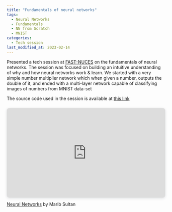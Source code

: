 ```yaml
---
title: "Fundamentals of neural networks"
tags: 
  - Neural Networks
  - Fundamentals
  - NN from Scratch
  - MNIST
categories:
  - Tech session
last_modified_at: 2023-02-14   
---
```



<p> Presented a tech session at <a href="https://nu.edu.pk/">FAST-NUCES</a> on the fundamentals of neural networks. The session was focused on building an intuitive understanding of why and how neural networks work & learn. We started with a very simple number multiplier network which when given a number, outputs the double of it, and ended with a multi-layer network capable of classifying images of numbers from MNIST data-set </p>


The source code used in the session is available at [this link](https://github.com/m-a-r-i-b/neural-networks)

<div style="position: relative; width: 100%; height: 0; padding-top: 56.2500%;
 padding-bottom: 0; box-shadow: 0 2px 8px 0 rgba(63,69,81,0.16); margin-top: 1.6em; margin-bottom: 0.9em; overflow: hidden;
 border-radius: 8px; will-change: transform;">
  <iframe loading="lazy" style="position: absolute; width: 100%; height: 100%; top: 0; left: 0; border: none; padding: 0;margin: 0;"
    src="https:&#x2F;&#x2F;www.canva.com&#x2F;design&#x2F;DAFc47NZH5w&#x2F;view?embed" allowfullscreen="allowfullscreen" allow="fullscreen">
  </iframe>
</div>
<a href="https:&#x2F;&#x2F;www.canva.com&#x2F;design&#x2F;DAFc47NZH5w&#x2F;view?utm_content=DAFc47NZH5w&amp;utm_campaign=designshare&amp;utm_medium=embeds&amp;utm_source=link" target="_blank" rel="noopener">Neural Networks</a> by Marib Sultan